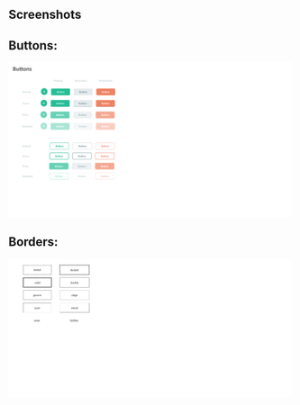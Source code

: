 ## Screenshots
## Buttons:
![App Screenshot](./Buttons.png)

## Borders:
![App Screenshot](./Borders.png)